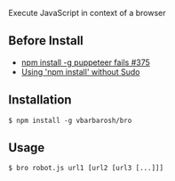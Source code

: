 Execute JavaScript in context of a browser

## Before Install

* [npm install -g puppeteer fails #375](https://github.com/GoogleChrome/puppeteer/issues/375)
* [Using 'npm install' without Sudo](https://medium.com/@sifium/using-npm-install-without-sudo-2de6f8a9e1a3)

## Installation

    $ npm install -g vbarbarosh/bro

## Usage

    $ bro robot.js url1 [url2 [url3 [...]]]
